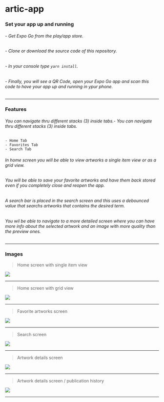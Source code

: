 # artic-app
### Set your app up and running
###### - Get Expo Go from the play/app store.
###### - Clone or download the source code of this repository.
###### - In your console type `yarn install`.
###### - Finally, you will see a QR Code, open your Expo Go app and scan this code to have your app up and running in ypur phone.
----
### Features

######  You can navigate thru different stacks (3) inside tabs.- You can navigate thru different stacks (3) inside tabs.
	- Home Tab
	- Favorites Tab
	- Search Tab

###### In home screen you will be able to view artworks a single item view or as a grid view.

###### You will be able to save your favorite artworks and have them back stored even if you completely close and reopen the app.

###### A search bar is placed in the search screen and this uses a debounced value that searchs artworks that contains the desired term.

###### You wil be able to navigate to a more detailed screen where you can have more info about the selected artwork and an image with more quality than the preview ones.

----

### Images

> Home screen with single item view

![](https://raw.githubusercontent.com/EstebanCoder2054/artic-app/main/assets/screenshot1.png)

---
> Home screen with grid view

![](https://raw.githubusercontent.com/EstebanCoder2054/artic-app/main/assets/screenshot2.png)

---

> Favorite artworks screen

![](https://raw.githubusercontent.com/EstebanCoder2054/artic-app/main/assets/screenshot6.png)

---

> Search screen

![](https://raw.githubusercontent.com/EstebanCoder2054/artic-app/main/assets/screenshot3.png)

---

> Artwork details screen

![](https://raw.githubusercontent.com/EstebanCoder2054/artic-app/main/assets/screenshot4.png)

---

> Artwork details screen / publication history

![](https://raw.githubusercontent.com/EstebanCoder2054/artic-app/main/assets/screenshot5.png)

---